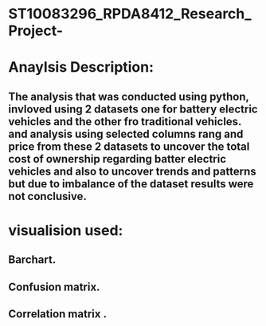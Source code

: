 # ST10083296_RPDA8412_Research_Project-

# Anaylsis Description:
## The analysis that was conducted using python, invloved using 2 datasets one for battery electric vehicles and the other fro traditional vehicles. and analysis using selected columns rang and price from these 2 datasets to uncover the total cost of ownership regarding batter electric vehicles and also to uncover trends and patterns but due to imbalance of the dataset results were not conclusive. 

# visualision used:
## Barchart.
## Confusion matrix.
## Correlation matrix .
